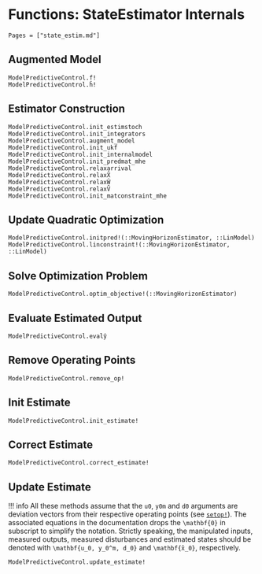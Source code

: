 # Functions: StateEstimator Internals

```@contents
Pages = ["state_estim.md"]
```

## Augmented Model

```@docs
ModelPredictiveControl.f̂!
ModelPredictiveControl.ĥ!
```

## Estimator Construction

```@docs
ModelPredictiveControl.init_estimstoch
ModelPredictiveControl.init_integrators
ModelPredictiveControl.augment_model
ModelPredictiveControl.init_ukf
ModelPredictiveControl.init_internalmodel
ModelPredictiveControl.init_predmat_mhe
ModelPredictiveControl.relaxarrival
ModelPredictiveControl.relaxX̂
ModelPredictiveControl.relaxŴ
ModelPredictiveControl.relaxV̂
ModelPredictiveControl.init_matconstraint_mhe
```

## Update Quadratic Optimization

```@docs
ModelPredictiveControl.initpred!(::MovingHorizonEstimator, ::LinModel)
ModelPredictiveControl.linconstraint!(::MovingHorizonEstimator, ::LinModel)
```

## Solve Optimization Problem

```@docs
ModelPredictiveControl.optim_objective!(::MovingHorizonEstimator)
```

## Evaluate Estimated Output

```@docs
ModelPredictiveControl.evalŷ
```

## Remove Operating Points

```@docs
ModelPredictiveControl.remove_op!
```

## Init Estimate

```@docs
ModelPredictiveControl.init_estimate!
```

## Correct Estimate

```@docs
ModelPredictiveControl.correct_estimate!
```

## Update Estimate

!!! info
    All these methods assume that the `u0`, `y0m` and `d0` arguments are deviation vectors
    from their respective operating points (see [`setop!`](@ref)). The associated equations
    in the documentation drops the ``\mathbf{0}`` in subscript to simplify the notation.
    Strictly speaking, the manipulated inputs, measured outputs, measured disturbances and
    estimated states should be denoted with ``\mathbf{u_0, y_0^m, d_0}`` and
    ``\mathbf{x̂_0}``, respectively.

```@docs
ModelPredictiveControl.update_estimate!
```
